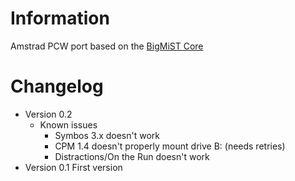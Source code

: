 # Information
Amstrad PCW port based on the [BigMiST Core](https://github.com/BigMist/Amstrad_PCW)
# Changelog
- Version 0.2
  - Known issues
    - Symbos 3.x doesn't work
    - CPM 1.4 doesn't properly mount drive B: (needs retries)
    - Distractions/On the Run doesn't work
- Version 0.1
  First version

